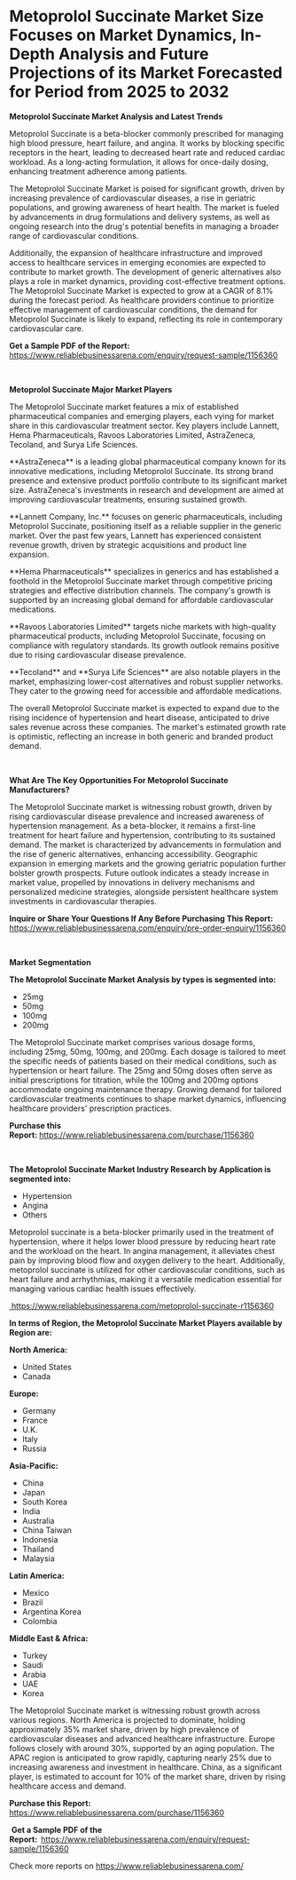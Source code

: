 <p><h1>Metoprolol Succinate Market Size Focuses on Market Dynamics, In-Depth Analysis and Future Projections of its Market Forecasted for Period from 2025 to 2032</h1></p><p><strong>Metoprolol Succinate Market Analysis and Latest Trends</strong></p>
<p><p>Metoprolol Succinate is a beta-blocker commonly prescribed for managing high blood pressure, heart failure, and angina. It works by blocking specific receptors in the heart, leading to decreased heart rate and reduced cardiac workload. As a long-acting formulation, it allows for once-daily dosing, enhancing treatment adherence among patients.</p><p>The Metoprolol Succinate Market is poised for significant growth, driven by increasing prevalence of cardiovascular diseases, a rise in geriatric populations, and growing awareness of heart health. The market is fueled by advancements in drug formulations and delivery systems, as well as ongoing research into the drug's potential benefits in managing a broader range of cardiovascular conditions.</p><p>Additionally, the expansion of healthcare infrastructure and improved access to healthcare services in emerging economies are expected to contribute to market growth. The development of generic alternatives also plays a role in market dynamics, providing cost-effective treatment options. The Metoprolol Succinate Market is expected to grow at a CAGR of 8.1% during the forecast period. As healthcare providers continue to prioritize effective management of cardiovascular conditions, the demand for Metoprolol Succinate is likely to expand, reflecting its role in contemporary cardiovascular care.</p></p>
<p><strong>Get a Sample PDF of the Report:&nbsp;</strong> <a href="https://www.reliablebusinessarena.com/enquiry/request-sample/1156360?utm_campaign=2942&utm_medium=2&utm_source=Github&utm_content=ia&utm_term=08032025&utm_id=metoprolol-succinate">https://www.reliablebusinessarena.com/enquiry/request-sample/1156360</a></p>
<p>&nbsp;</p>
<p><strong>Metoprolol Succinate Major Market Players</strong></p>
<p><p>The Metoprolol Succinate market features a mix of established pharmaceutical companies and emerging players, each vying for market share in this cardiovascular treatment sector. Key players include Lannett, Hema Pharmaceuticals, Ravoos Laboratories Limited, AstraZeneca, Tecoland, and Surya Life Sciences.</p><p>**AstraZeneca** is a leading global pharmaceutical company known for its innovative medications, including Metoprolol Succinate. Its strong brand presence and extensive product portfolio contribute to its significant market size. AstraZeneca's investments in research and development are aimed at improving cardiovascular treatments, ensuring sustained growth.</p><p>**Lannett Company, Inc.** focuses on generic pharmaceuticals, including Metoprolol Succinate, positioning itself as a reliable supplier in the generic market. Over the past few years, Lannett has experienced consistent revenue growth, driven by strategic acquisitions and product line expansion.</p><p>**Hema Pharmaceuticals** specializes in generics and has established a foothold in the Metoprolol Succinate market through competitive pricing strategies and effective distribution channels. The company's growth is supported by an increasing global demand for affordable cardiovascular medications.</p><p>**Ravoos Laboratories Limited** targets niche markets with high-quality pharmaceutical products, including Metoprolol Succinate, focusing on compliance with regulatory standards. Its growth outlook remains positive due to rising cardiovascular disease prevalence.</p><p>**Tecoland** and **Surya Life Sciences** are also notable players in the market, emphasizing lower-cost alternatives and robust supplier networks. They cater to the growing need for accessible and affordable medications.</p><p>The overall Metoprolol Succinate market is expected to expand due to the rising incidence of hypertension and heart disease, anticipated to drive sales revenue across these companies. The market's estimated growth rate is optimistic, reflecting an increase in both generic and branded product demand.</p></p>
<p>&nbsp;</p>
<p><strong>What Are The Key Opportunities For Metoprolol Succinate Manufacturers?</strong></p>
<p><p>The Metoprolol Succinate market is witnessing robust growth, driven by rising cardiovascular disease prevalence and increased awareness of hypertension management. As a beta-blocker, it remains a first-line treatment for heart failure and hypertension, contributing to its sustained demand. The market is characterized by advancements in formulation and the rise of generic alternatives, enhancing accessibility. Geographic expansion in emerging markets and the growing geriatric population further bolster growth prospects. Future outlook indicates a steady increase in market value, propelled by innovations in delivery mechanisms and personalized medicine strategies, alongside persistent healthcare system investments in cardiovascular therapies.</p></p>
<p><strong>Inquire or Share Your Questions If Any Before Purchasing This Report:</strong> <a href="https://www.reliablebusinessarena.com/enquiry/pre-order-enquiry/1156360?utm_campaign=2942&utm_medium=2&utm_source=Github&utm_content=ia&utm_term=08032025&utm_id=metoprolol-succinate">https://www.reliablebusinessarena.com/enquiry/pre-order-enquiry/1156360</a></p>
<p>&nbsp;</p>
<p><strong>Market Segmentation</strong></p>
<p><strong>The Metoprolol Succinate Market Analysis by types is segmented into:</strong></p>
<p><ul><li>25mg</li><li>50mg</li><li>100mg</li><li>200mg</li></ul></p>
<p><p>The Metoprolol Succinate market comprises various dosage forms, including 25mg, 50mg, 100mg, and 200mg. Each dosage is tailored to meet the specific needs of patients based on their medical conditions, such as hypertension or heart failure. The 25mg and 50mg doses often serve as initial prescriptions for titration, while the 100mg and 200mg options accommodate ongoing maintenance therapy. Growing demand for tailored cardiovascular treatments continues to shape market dynamics, influencing healthcare providers' prescription practices.</p></p>
<p><strong>Purchase this Report:&nbsp;</strong><a href="https://www.reliablebusinessarena.com/purchase/1156360?utm_campaign=2942&utm_medium=2&utm_source=Github&utm_content=ia&utm_term=08032025&utm_id=metoprolol-succinate">https://www.reliablebusinessarena.com/purchase/1156360</a></p>
<p>&nbsp;</p>
<p><strong>The Metoprolol Succinate Market Industry Research by Application is segmented into:</strong></p>
<p><ul><li>Hypertension</li><li>Angina</li><li>Others</li></ul></p>
<p><p>Metoprolol succinate is a beta-blocker primarily used in the treatment of hypertension, where it helps lower blood pressure by reducing heart rate and the workload on the heart. In angina management, it alleviates chest pain by improving blood flow and oxygen delivery to the heart. Additionally, metoprolol succinate is utilized for other cardiovascular conditions, such as heart failure and arrhythmias, making it a versatile medication essential for managing various cardiac health issues effectively.</p></p>
<p><a href="https://www.reliablebusinessarena.com/metoprolol-succinate-r1156360?utm_campaign=2942&utm_medium=2&utm_source=Github&utm_content=ia&utm_term=08032025&utm_id=metoprolol-succinate">&nbsp;https://www.reliablebusinessarena.com/metoprolol-succinate-r1156360</a></p>
<p><strong>In terms of Region, the Metoprolol Succinate Market Players available by Region are:</strong></p>
<p>
    <p> <strong> North America: </strong>
        <ul>
            <li>United States</li>
            <li>Canada</li>
        </ul>
        </p> 
    <p> <strong> Europe: </strong>
        <ul>
            <li>Germany</li>
            <li>France</li>
            <li>U.K.</li>
            <li>Italy</li>
            <li>Russia</li>
        </ul>
        </p> 
    <p> <strong> Asia-Pacific: </strong>
        <ul>
            <li>China</li>
            <li>Japan</li>
            <li>South Korea</li>
            <li>India</li>
            <li>Australia</li>
            <li>China Taiwan</li>
            <li>Indonesia</li>
            <li>Thailand</li>
            <li>Malaysia</li>
        </ul>
        </p> 
    <p> <strong> Latin America: </strong>
        <ul>
            <li>Mexico</li>
            <li>Brazil</li>
            <li>Argentina Korea</li>
            <li>Colombia</li>
        </ul>
        </p> 
    <p> <strong> Middle East & Africa: </strong>
        <ul>
            <li>Turkey</li>
            <li>Saudi</li>
            <li>Arabia</li>
            <li>UAE</li>
            <li>Korea</li>
        </ul>
    </p>
    </p>
<p><p>The Metoprolol Succinate market is witnessing robust growth across various regions. North America is projected to dominate, holding approximately 35% market share, driven by high prevalence of cardiovascular diseases and advanced healthcare infrastructure. Europe follows closely with around 30%, supported by an aging population. The APAC region is anticipated to grow rapidly, capturing nearly 25% due to increasing awareness and investment in healthcare. China, as a significant player, is estimated to account for 10% of the market share, driven by rising healthcare access and demand.</p></p>
<p><strong>Purchase this Report: </strong><a href="https://www.reliablebusinessarena.com/purchase/1156360?utm_campaign=2942&utm_medium=2&utm_source=Github&utm_content=ia&utm_term=08032025&utm_id=metoprolol-succinate">https://www.reliablebusinessarena.com/purchase/1156360</a></p>
<p>&nbsp;<strong>Get a Sample PDF of the Report:&nbsp;&nbsp;</strong><a href="https://www.reliablebusinessarena.com/enquiry/request-sample/1156360?utm_campaign=2942&utm_medium=2&utm_source=Github&utm_content=ia&utm_term=08032025&utm_id=metoprolol-succinate">https://www.reliablebusinessarena.com/enquiry/request-sample/1156360</a></p>
<p><strong></strong></p>
<p>Check more reports on <a href="https://www.reliablebusinessarena.com/?utm_campaign=2942&utm_medium=2&utm_source=Github&utm_content=ia&utm_term=08032025&utm_id=metoprolol-succinate">https://www.reliablebusinessarena.com/</a></p>